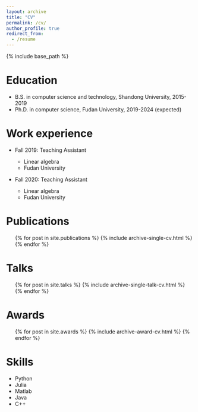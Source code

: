 ```yaml
---
layout: archive
title: "CV"
permalink: /cv/
author_profile: true
redirect_from:
  - /resume
---
```


{% include base_path %}

<!--You can also see my [Résumé](http://vivian1tsui.github.io/files/Resume.pdf).-->

Education
======
* B.S. in computer science and technology, Shandong University, 2015-2019
* Ph.D. in computer science, Fudan University, 2019-2024 (expected)

Work experience 
======
* Fall 2019: Teaching Assistant
  * Linear algebra
  * Fudan University

* Fall 2020: Teaching Assistant
  * Linear algebra
  * Fudan University


Publications
======
  <ul>{% for post in site.publications %}
    {% include archive-single-cv.html %}
  {% endfor %}</ul>
  
Talks
======
  <ul>{% for post in site.talks %}
    {% include archive-single-talk-cv.html %}
  {% endfor %}</ul>
  
# Awards
  <ul>{% for post in site.awards %}
    {% include archive-award-cv.html %}
  {% endfor %}</ul>
 
Skills
======
* Python
* Julia
* Matlab
* Java
* C++

<!--- 
Teaching
======
  <ul>{% for post in site.teaching %}
    {% include archive-single-cv.html %}
  {% endfor %}</ul>
  
Service and leadership
======
* Currently signed in to 43 different slack teams
-->
